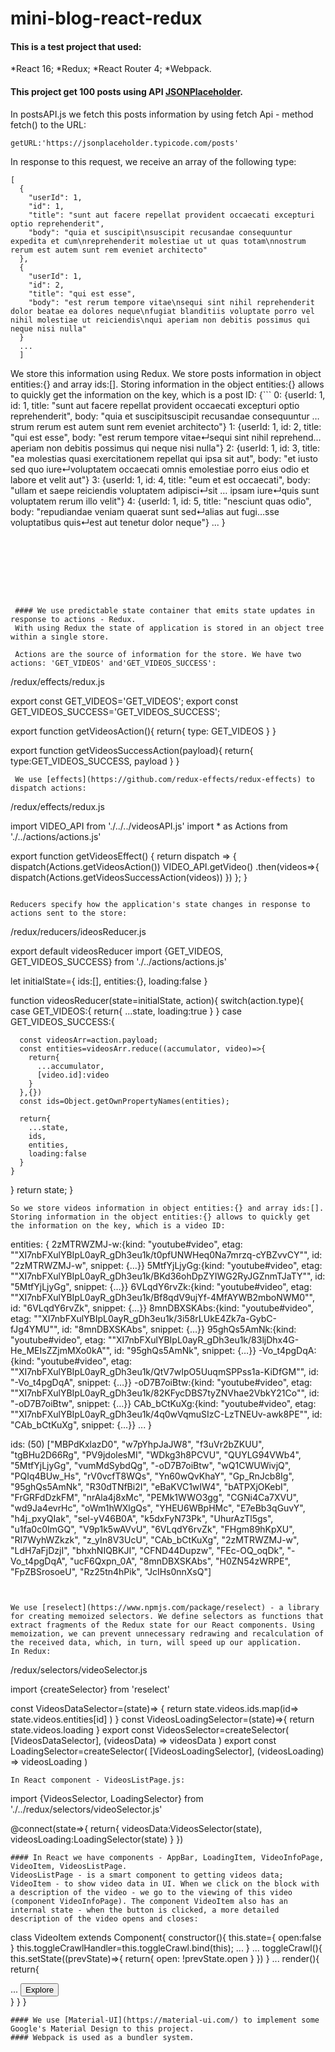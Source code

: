 # mini-blog-react-redux

#### This is a test project that used:
*React 16;
*Redux;
*React Router 4;
*Webpack.

#### This project get 100 posts using API [JSONPlaceholder](https://jsonplaceholder.typicode.com/).

In postsAPI.js we fetch this posts information by using fetch Api - method fetch() to the URL:
```
getURL:'https://jsonplaceholder.typicode.com/posts'
```
In response to this request, we receive an array of the following type:
```
[
  {
    "userId": 1,
    "id": 1,
    "title": "sunt aut facere repellat provident occaecati excepturi optio reprehenderit",
    "body": "quia et suscipit\nsuscipit recusandae consequuntur expedita et cum\nreprehenderit molestiae ut ut quas totam\nnostrum rerum est autem sunt rem eveniet architecto"
  },
  {
    "userId": 1,
    "id": 2,
    "title": "qui est esse",
    "body": "est rerum tempore vitae\nsequi sint nihil reprehenderit dolor beatae ea dolores neque\nfugiat blanditiis voluptate porro vel nihil molestiae ut reiciendis\nqui aperiam non debitis possimus qui neque nisi nulla"
  }
  ...
  ]
```

We store this information using Redux.
We store posts information in object entities:{} and array ids:[]. Storing information in the object entities:{} allows to quickly get the information on the key, which is a post ID:
{```
0: {userId: 1, id: 1, title: "sunt aut facere repellat provident occaecati excepturi optio reprehenderit", body: "quia et suscipitsuscipit recusandae consequuntur …strum rerum est autem sunt rem eveniet architecto"}
1: {userId: 1, id: 2, title: "qui est esse", body: "est rerum tempore vitae↵sequi sint nihil reprehend…aperiam non debitis possimus qui neque nisi nulla"}
2: {userId: 1, id: 3, title: "ea molestias quasi exercitationem repellat qui ipsa sit aut", body: "et iusto sed quo iure↵voluptatem occaecati omnis emolestiae porro eius odio et labore et velit aut"}
3: {userId: 1, id: 4, title: "eum et est occaecati", body: "ullam et saepe reiciendis voluptatem adipisci↵sit … ipsam iure↵quis sunt voluptatem rerum illo velit"}
4: {userId: 1, id: 5, title: "nesciunt quas odio", body: "repudiandae veniam quaerat sunt sed↵alias aut fugi…sse voluptatibus quis↵est aut tenetur dolor neque"}
...
}
```








 #### We use predictable state container that emits state updates in response to actions - Redux. 
 With using Redux the state of application is stored in an object tree within a single store.
 
 Actions are the source of information for the store. We have two actions: 'GET_VIDEOS' and'GET_VIDEOS_SUCCESS':
 ```
 /redux/effects/redux.js
 
 export const GET_VIDEOS='GET_VIDEOS';
 export const GET_VIDEOS_SUCCESS='GET_VIDEOS_SUCCESS';

  export function getVideosAction(){
  return{
    type: GET_VIDEOS
  }
}

export function getVideosSuccessAction(payload){
  return{
    type:GET_VIDEOS_SUCCESS,
    payload
  }
}
```
 We use [effects](https://github.com/redux-effects/redux-effects) to dispatch actions:
```
 /redux/effects/redux.js

import VIDEO_API from './../../videosAPI.js'
import * as Actions from './../actions/actions.js'

export function getVideosEffect() {
  return dispatch => {
      dispatch(Actions.getVideosAction())
    VIDEO_API.getVideo()
      .then(videos=>{      
        dispatch(Actions.getVideosSuccessAction(videos))
    })
  };
}
 ```
 
Reducers specify how the application's state changes in response to actions sent to the store:
```
/redux/reducers/ideosReducer.js

export default videosReducer
import {GET_VIDEOS, GET_VIDEOS_SUCCESS} from './../actions/actions.js'

let initialState={
  ids:[],
  entities:{},
  loading:false
}

function videosReducer(state=initialState, action){
  switch(action.type){
    case GET_VIDEOS:{
      return{
        ...state,
        loading:true
      }
    }
    case GET_VIDEOS_SUCCESS:{

      const videosArr=action.payload;
      const entities=videosArr.reduce((accumulator, video)=>{
        return{
          ...accumulator,
          [video.id]:video
        }   
      },{})
      const ids=Object.getOwnPropertyNames(entities); 
      
      return{
        ...state,
        ids,
        entities,
        loading:false
      }
    }  
  }
  return state;
}
```
So we store videos information in object entities:{} and array ids:[]. Storing information in the object entities:{} allows to quickly get the information on the key, which is a video ID:
```
entities:
{
2zMTRWZMJ-w:{kind: "youtube#video", etag: ""XI7nbFXulYBIpL0ayR_gDh3eu1k/t0pfUNWHeq0Na7mrzq-cYBZvvCY"", id: "2zMTRWZMJ-w", snippet: {…}}
5MtfYjLjyGg:{kind: "youtube#video", etag: ""XI7nbFXulYBIpL0ayR_gDh3eu1k/BKd36ohDpZYIWG2RyJGZnmTJaTY"", id: "5MtfYjLjyGg", snippet: {…}}
6VLqdY6rvZk:{kind: "youtube#video", etag: ""XI7nbFXulYBIpL0ayR_gDh3eu1k/Bf8qdV9ujYf-4MfAYWB2mboNWM0"", id: "6VLqdY6rvZk", snippet: {…}}
8mnDBXSKAbs:{kind: "youtube#video", etag: ""XI7nbFXulYBIpL0ayR_gDh3eu1k/3i58rLUkE4Zk7a-GybC-fJg4YMU"", id: "8mnDBXSKAbs", snippet: {…}}
95ghQs5AmNk:{kind: "youtube#video", etag: ""XI7nbFXulYBIpL0ayR_gDh3eu1k/83ljDhx4G-He_MEIsZZjmMXo0kA"", id: "95ghQs5AmNk", snippet: {…}}
-Vo_t4pgDqA:{kind: "youtube#video", etag: ""XI7nbFXulYBIpL0ayR_gDh3eu1k/QtV7wIpO5UuqmSPPss1a-KiDfGM"", id: "-Vo_t4pgDqA", snippet: {…}}
-oD7B7oiBtw:{kind: "youtube#video", etag: ""XI7nbFXulYBIpL0ayR_gDh3eu1k/82KFycDBS7tyZNVhae2VbkY21Co"", id: "-oD7B7oiBtw", snippet: {…}}
CAb_bCtKuXg:{kind: "youtube#video", etag: ""XI7nbFXulYBIpL0ayR_gDh3eu1k/4q0wVqmuSIzC-LzTNEUv-awk8PE"", id: "CAb_bCtKuXg", snippet: {…}}
...
}


ids:
(50) ["MBPdKxlazD0", "w7pYhpJaJW8", "f3uVr2bZKUU", "tgBHu2D66Rg", "PV9jdolesMI", "WDkg3h8PCVU", "QUYLG94VWb4", "5MtfYjLjyGg", "vumMdSybdQg", "-oD7B7oiBtw", "wQ1CWUWivjQ", "PQIq4BUw_Hs", "rV0vcfT8WQs", "Yn60wQvKhaY", "Gp_RnJcb8Ig", "95ghQs5AmNk", "R30dTNfBi2I", "eBaKVC1wIW4", "bATPXjOKebI", "FrGRFdDzkFM", "nrAla4j8xMc", "PEMk1WWO3gg", "CGNi4Ca7XVU", "wd9Ja4evrHc", "oWm1hWXlgQs", "YHEU6WBpHMc", "E7eBb3qGuvY", "h4j_pxyQIak", "sel-yV46B0A", "k5dxFyN73Pk", "UhurAzTl5gs", "u1fa0c0ImGQ", "V9p1k5wAVvU", "6VLqdY6rvZk", "FHgm89hKpXU", "RI7WyhWZkzk", "z_yIn8V3UcU", "CAb_bCtKuXg", "2zMTRWZMJ-w", "LdH7aFjDzjI", "bhxhNIQBKJI", "CFND44Dupzw", "FEc-OQ_oqDk", "-Vo_t4pgDqA", "ucF6Qxpn_0A", "8mnDBXSKAbs", "H0ZN54zWRPE", "FpZBSrosoeU", "Rz25tn4hPik", "JcIHs0nnXsQ"]
```


We use [reselect](https://www.npmjs.com/package/reselect) - a library for creating memoized selectors. We define selectors as functions that extract fragments of the Redux state for our React components. Using memoization, we can prevent unnecessary redrawing and recalculation of the received data, which, in turn, will speed up our application.
In Redux:
```
/redux/selectors/videoSelector.js

import {createSelector} from 'reselect'

const VideosDataSelector=(state)=> {
  return state.videos.ids.map(id=>
    state.videos.entities[id]
  )
}
const VideosLoadingSelector=(state)=>{
  return state.videos.loading
}
export const VideosSelector=createSelector(
  [VideosDataSelector],
  (videosData) => videosData
)
export const LoadingSelector=createSelector(
  [VideosLoadingSelector],
  (videosLoading) => videosLoading
)
```
In React component - VideosListPage.js:
```
import {VideosSelector, LoadingSelector} from './../redux/selectors/videoSelector.js'

@connect(state=>{
  return{
  videosData:VideosSelector(state),
  videosLoading:LoadingSelector(state)
  }
})
```
#### In React we have components - AppBar, LoadingItem, VideoInfoPage, VideoItem, VideosListPage.
VideosListPage - is a smart component to getting videos data;
VideoItem - to show video data in UI. When we click on the block with a description of the video - we go to the viewing of this video (component VideoInfoPage). The component VideoItem also has an internal state - when the button is clicked, a more detailed description of the video opens and closes:
 ```
 class VideoItem extends Component{
  constructor(){
    this.state={
      open:false
    }
    this.toggleCrawlHandler=this.toggleCrawl.bind(this);
    ...
  }
    ...
  toggleCrawl(){
    this.setState((prevState)=>{
      return{
        open: !prevState.open
      }
    })
  }
    ...
    render(){
      return{
        <div>
          ...
          <button onClick={this.toggleCrawlHandler}> Explore </button>
        </div>
      }
    }
 }
  ```
  #### We use [Material-UI](https://material-ui.com/) to implement some Google's Material Design to this project.
  #### Webpack is used as a bundler system. 

